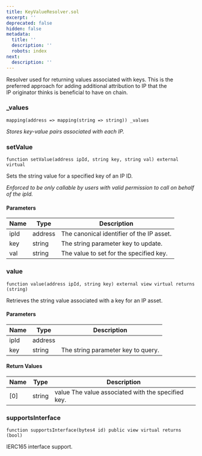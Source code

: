 ```yaml
---
title: KeyValueResolver.sol
excerpt: ''
deprecated: false
hidden: false
metadata:
  title: ''
  description: ''
  robots: index
next:
  description: ''
---
```

Resolver used for returning values associated with keys. This is the  
        preferred approach for adding additional attribution to IP that the  
        IP originator thinks is beneficial to have on chain.

### \_values

```solidity
mapping(address => mapping(string => string)) _values
```

_Stores key-value pairs associated with each IP._

### setValue

```solidity
function setValue(address ipId, string key, string val) external virtual
```

Sets the string value for a specified key of an IP ID.

_Enforced to be only callable by users with valid permission to call on behalf of the ipId._

#### Parameters

| Name | Type    | Description                               |
| ---- | ------- | ----------------------------------------- |
| ipId | address | The canonical identifier of the IP asset. |
| key  | string  | The string parameter key to update.       |
| val  | string  | The value to set for the specified key.   |

### value

```solidity
function value(address ipId, string key) external view virtual returns (string)
```

Retrieves the string value associated with a key for an IP asset.

#### Parameters

| Name | Type    | Description                        |
| ---- | ------- | ---------------------------------- |
| ipId | address |                                    |
| key  | string  | The string parameter key to query. |

#### Return Values

| Name | Type   | Description                                        |
| ---- | ------ | -------------------------------------------------- |
| [0]  | string | value The value associated with the specified key. |

### supportsInterface

```solidity
function supportsInterface(bytes4 id) public view virtual returns (bool)
```

IERC165 interface support.